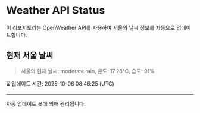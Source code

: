 
# Weather API Status

이 리포지토리는 OpenWeather API를 사용하여 서울의 날씨 정보를 자동으로 업데이트합니다.

## 현재 서울 날씨
> 서울의 현재 날씨: moderate rain, 온도: 17.28°C, 습도: 91%

⏳ 업데이트 시간: 2025-10-06 08:46:25 (UTC)

---
자동 업데이트 봇에 의해 관리됩니다.
